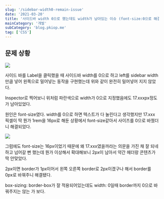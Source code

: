 ```yaml
---
slug: '/sidebar-width0-remain-issue'
date: '2021-03-20'
title: '사이드바 width 0으로 했는데도 width가 남아있는 이슈 (font-size:0으로 해결)'
mainCategory: '개발'
subCategory: 'blog.pkiop.me'
tag: ['CSS']
---
```


## 문제 상황

![](https://i.imgur.com/jIxUYbs.gif)

사이드 바를 Label을 클릭했을 때 사이드바 width를 0으로 하고 left를 sidebar width만큼 넣어 왼쪽으로 밀어넣는 동작을 구현했는데 위와 같이 완전히 밀어넣어 지지 않았다.

Inspector로 찍어보니 위처럼 파란색으로 width가 0으로 지정했음에도 17.xxxpx정도가 남아있었다.

원인은 font-size였다. width를 0으로 하면 텍스트가 다 눌린다고 생각했지만 17.xxx픽셀이 딱 뭔가 1rem을 16px로 해둔 상황에서 font-size같아서 사이즈를 0으로 바꿨더니 해결되었다.

![](https://i.imgur.com/vQ1s6gD.gif)

그럼에도 font-size는 16px이었기 때문에 왜 17.xxx였을까라는 의문을 가진 채 잘 되네 하고 넘어갈 뻔 했는데 뭔가 이상해서 확대해보니 2px이 남아서 약간 헤더랑 콘텐츠가 딱 안맞았다.

2px이면 border가 1px이어서 왼쪽 오른쪽 border로 2px이겠구나 해서 border를 0px로 바꿔주니 해결됐다.

box-sizing: border-box가 잘 적용되어있는데도 width: 0일때 border까지 0으로 바꿔주지는 않는 가 보다.
